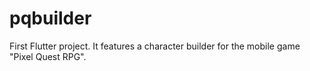 # pqbuilder

First Flutter project. It features a character builder for the mobile game "Pixel Quest RPG". 


